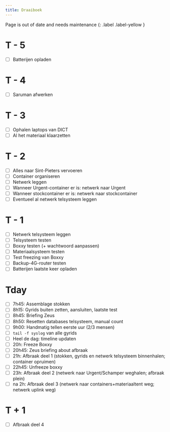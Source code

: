```yaml
---
title: Draaiboek
---
```


Page is out of date and needs maintenance
{: .label .label-yellow }

# T - 5

- [ ] Batterijen opladen

# T - 4

- [ ] Saruman afwerken

# T - 3

- [ ] Ophalen laptops van DICT 
- [ ] Al het materiaal klaarzetten

# T - 2

- [ ] Alles naar Sint-Pieters vervoeren
- [ ] Container organiseren
- [ ] Netwerk leggen 
- [ ] Wanneer Urgent-container er is: netwerk naar Urgent
- [ ] Wanneer stockcontainer er is: netwerk naar stockcontainer
- [ ] Eventueel al netwerk telsysteem leggen

# T - 1

- [ ] Netwerk telsysteem leggen
- [ ] Telsysteem testen
- [ ] Boxxy testen (+ wachtwoord aanpassen)
- [ ] Materiaalsysteem testen
- [ ] Test freezing van Boxxy
- [ ] Backup-4G-router testen
- [ ] Batterijen laatste keer opladen

# Tday

- [ ] 7h45: Assemblage stokken
- [ ] 8h15: Gyrids buiten zetten, aansluiten, laatste test
- [ ] 8h45: Briefing Zeus
- [ ] 8h50: Resetten databases telsysteem, manual count
- [ ] 9h00: Handmatig tellen eerste uur (2/3 mensen)
- [ ] `tail -f syslog` van alle gyrids
- [ ] Heel de dag: timeline updaten
- [ ] 20h: Freeze Boxxy
- [ ] 20h45: Zeus briefing about afbraak
- [ ] 21h: Afbraak deel 1 (stokken, gyrids en netwerk telsysteem binnenhalen; container opruimen)
- [ ] 22h45: Unfreeze boxxy
- [ ] 23h: Afbraak deel 2 (netwerk naar Urgent/Schamper weghalen; afbraak plein)
- [ ] na 2h: Afbraak deel 3 (netwerk naar containers+materiaaltent weg; netwerk uplink weg)

# T + 1

- [ ] Afbraak deel 4

